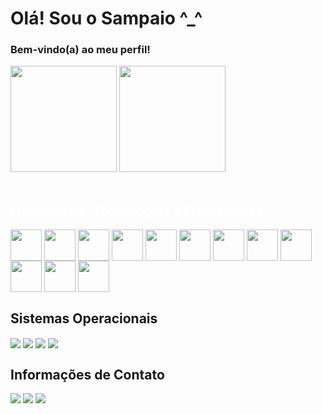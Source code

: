 <h1>Olá! Sou o Sampaio ^_^</h1>
<h3>Bem-vindo(a) ao meu perfil!</h3>
 
<div>
  <a href="https://github.com/MrSampaio"></a>
  <img height="170em" src="https://github-readme-stats.vercel.app/api?username=mrsampaio&show_icons=true&theme=radical&hide=prs&show_icons=true&rank_icon=github">
  <img height="170em" src="https://github-readme-stats.vercel.app/api/top-langs/?username=mrsampaio&layout=compact&theme=radical">
</div>
<br>
<div style="display: inline-block">
 <h2 style="color: #fff">Linguagens, Tecnologias e Frameworks</h2>
 <img align="center" height="50" width="50" src="https://github.com/MrSampaio/MrSampaio/assets/118141328/4ed194f0-539b-4c10-9f59-64fe212a0654">
 <img align="center" height="50" width="50" src="https://github.com/MrSampaio/MrSampaio/assets/118141328/ff42c100-674d-48c6-968f-69003dc30633">
 <img align="center" height="50" width="50" src="https://github.com/MrSampaio/MrSampaio/assets/118141328/948d0800-dcf3-40c3-afa3-5d4b6a8ea134">
 <img align="center" height="50" width="50" src="https://github.com/MrSampaio/MrSampaio/assets/118141328/4193a061-6d00-45a8-aac1-9f7069ba6861">
 <img align="center" height="50" width="50" src="https://github.com/MrSampaio/MrSampaio/assets/118141328/e580cf0c-c1c8-445f-b226-215cb52dfbaf">
 <img align="center" height="50" width="50" src="https://github.com/MrSampaio/MrSampaio/assets/118141328/88f55c06-2a92-4e86-912e-b37728d17172">
 <img align="center" height="50" width="50" src="https://github.com/MrSampaio/MrSampaio/assets/118141328/7e101ff2-1d98-4970-8925-3163834f8ace">
 <img align="center" height="50" width="50" src="https://github.com/MrSampaio/MrSampaio/assets/118141328/38bf64d4-5d44-44dd-abd5-ee86d16deb41">
 <img align="center" height="50" width="50" src="https://github.com/MrSampaio/MrSampaio/assets/118141328/956aaa6a-39df-4b1d-910c-7da0785b5d4e">
 <img align="center" height="50" width="50" src="https://github.com/MrSampaio/MrSampaio/assets/118141328/8a2334b8-4c80-4704-829c-7453609716a2">
 <img align="center" height="50" width="50" src="https://github.com/MrSampaio/MrSampaio/assets/118141328/54b74022-64dc-4181-9ddb-31bae3ce6a57">
 <img align="center" height="50" width="50" src="https://github.com/MrSampaio/MrSampaio/assets/118141328/d33945fa-c5f3-4d2a-9031-107b34a222a0">
</div>
<br>
<div style="display: inline-block">
 <h2>Sistemas Operacionais</h2>
 <img align="center" src="https://img.shields.io/badge/Linux-FCC624?style=for-the-badge&logo=linux&logoColor=black">
 <img align="center" src="https://img.shields.io/badge/Windows-0078D6?style=for-the-badge&logo=windows&logoColor=white">
 <img align="center" src="https://img.shields.io/badge/mac%20os-000000?style=for-the-badge&logo=apple&logoColor=white">
 <img align="center" src="https://img.shields.io/badge/Ubuntu-E95420?style=for-the-badge&logo=ubuntu&logoColor=white">
</div>
<br>
<div style="display: inline-block">
 <h2>Informações de Contato</h2>
 <a href="mailto:jusampa2@gmail.com" target="_blank"><img src="https://img.shields.io/badge/Gmail-D14836?style=for-the-badge&logo=gmail&logoColor=white"></a>
 <a href="https://wa.me/+5511988739957" target="_blank"><img src="https://img.shields.io/badge/WhatsApp-25D366?style=for-the-badge&logo=whatsapp&logoColor=white"></a>
 <a href="https://www.linkedin.com/in/jusampa"  target="_blank"><img src="https://img.shields.io/badge/LinkedIn-0077B5?style=for-the-badge&logo=linkedin&logoColor=white"></a>
 
<!-- <img align="center" height="50" width="50" src="https://github.com/MrSampaio/MrSampaio/blob/output/github-contribution-grid-snake.svg"> -->

<!--  ![Snake animation](https://github.com/MrSampaio/MrSampaio/blob/output/github-contribution-grid-snake.svg) -->
